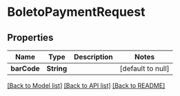 # BoletoPaymentRequest
## Properties

| Name | Type | Description | Notes |
|------------ | ------------- | ------------- | -------------|
| **barCode** | **String** |  | [default to null] |

[[Back to Model list]](../../README.md#documentation-for-models) [[Back to API list]](../../README.md#documentation-for-api-endpoints) [[Back to README]](../../README.md)

